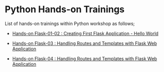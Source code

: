 # Python Hands-on Trainings

List of hands-on trainings within Python workshop as follows;

- [Hands-on Flask-01-02 : Creating First Flask Application - Hello World](./flask-01-02-hello-world-app-&-Jinja-Template/README.md)

- [Hands-on Flask-03    : Handling Routes and Templates with Flask Web Application](./flask-03-handling-routes-and-templates-on-ec2-linux2/README.md)

- [Hands-on Flask-04    : Handling Routes and Templates with Flask Web Application](./flask-04-handling-forms-run-on-ec2-linux2/README.md)

